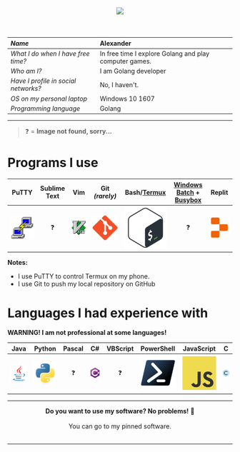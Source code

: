 <DIV ALIGN="CENTER"><IMAGE SRC="https://github.com/LazataknesSoftware/LazataknesSoftware/blob/main/logo.png" /></DIV><BR><BR>

|_Name_|Alexander|
|:-|:-|
|_What I do when I have free time?_|In free time I explore Golang and play computer games.|
|_Who am I?_|I am Golang developer|
|_Have I profile in social networks?_|No, I haven't.|
|_OS on my personal laptop_|Windows 10 1607|
|_Programming language_|Golang|

---

> ❓ = **Image not found, sorry...**

# Programs I use
|PuTTY|Sublime Text|Vim|Git _(rarely)_|Bash/[Termux](https://github.com/termux/termux-app)|[Windows Batch](https://en.wikipedia.org/wiki/Batch_file) + [Busybox](https://en.wikipedia.org/wiki/BusyBox)|Replit|
|:-:|:-:|:-:|:-:|:-:|:-:|:-:|
|![PuTTY](https://github.com/devicons/devicon/blob/master/icons/putty/putty-original.svg)|❓|![Vim](https://github.com/devicons/devicon/blob/master/icons/vim/vim-original.svg)|![Git](https://github.com/devicons/devicon/blob/master/icons/git/git-original.svg)|![Bash](https://github.com/devicons/devicon/blob/master/icons/bash/bash-original.svg)|❓|![Replit](https://github.com/devicons/devicon/blob/master/icons/replit/replit-original.svg)

__Notes:__
* I use PuTTY to control Termux on my phone.
* I use Git to push my local repository on GitHub

# Languages I had experience with 

**WARNING! I am not professional at some languages!**

|Java|Python|Pascal|C#|VBScript|PowerShell|JavaScript|C
|:----:|:------:|:------:|--|:--------:|:-:|:-:|:-:
|![Java](https://github.com/devicons/devicon/blob/master/icons/java/java-original.svg)|![Python](https://github.com/devicons/devicon/blob/master/icons/python/python-original.svg)|❓|![C#](https://github.com/devicons/devicon/blob/master/icons/csharp/csharp-original.svg)|❓|![PowerShell](https://github.com/devicons/devicon/blob/master/icons/powershell/powershell-original.svg)|![JavaScript](https://github.com/devicons/devicon/blob/master/icons/javascript/javascript-original.svg)|![C](https://github.com/devicons/devicon/blob/master/icons/c/c-line.svg)


---

<div align="center">
 <b>Do you want to use my software? No problems!</b> 🙂 <BR><BR>
 <span>You can go to my pinned software.</span><BR><BR>
</div>

---
